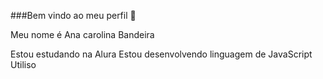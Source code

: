  ###Bem vindo ao meu perfil 🖤

Meu nome é Ana carolina Bandeira 

Estou estudando na Alura
Estou desenvolvendo linguagem de JavaScript
Utiliso
